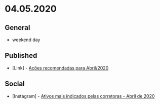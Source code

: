 # 04.05.2020

## General

- weekend day

## Published

- \[Link\] - [Ações recomendadas para Abril/2020](https://nerdcalistenico.com.br/foconocapital/artigos/recomendadas/acoes-recomendadas-para-abril-2020/)

## Social

- \[Instagram\] - [Ativos mais indicados pelas corretoras - Abril de 2020](https://www.instagram.com/p/B-l7e0wJcvB/)
